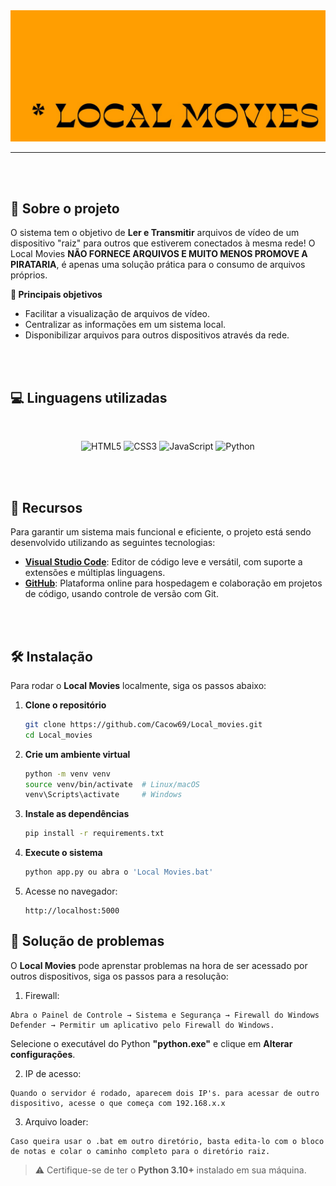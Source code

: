 <img src="src/static/img/logo.jpg" alt="logo">
<hr>

<br>
<br>

## **🤔 Sobre o projeto**
O sistema tem o objetivo de **Ler e Transmitir** arquivos de vídeo de um dispositivo "raiz" para outros que estiverem conectados à mesma rede! 
O Local Movies **NÃO FORNECE ARQUIVOS E MUITO MENOS PROMOVE A PIRATARIA**, é apenas uma solução prática para o consumo de arquivos próprios.

 **🎯 Principais objetivos**
- Facilitar a visualização de arquivos de vídeo. 
- Centralizar as informações em um sistema local.
- Disponibilizar arquivos para outros dispositivos através da rede.  


<br> 
<br>


## **💻 Linguagens utilizadas**

<br>

<p align="center">
      <img src="https://img.shields.io/badge/HTML5-E34F26?style=for-the-badge&logo=html5&logoColor=white" alt="HTML5"/>
      <img src="https://img.shields.io/badge/CSS3-1572B6?style=for-the-badge&logo=css3&logoColor=white" alt="CSS3"/>
      <img src="https://img.shields.io/badge/JavaScript-F7DF1E?style=for-the-badge&logo=javascript&logoColor=black" alt="JavaScript"/>
      <img src="https://img.shields.io/badge/Python-3776AB?style=for-the-badge&logo=python&logoColor=white" alt="Python"/>
</p>

<br>
<br>


## **🚀 Recursos**

Para garantir um sistema mais funcional e eficiente, o projeto está sendo desenvolvido utilizando as seguintes tecnologias:

- **[Visual Studio Code](https://code.visualstudio.com/)**: Editor de código leve e versátil, com suporte a extensões e múltiplas linguagens.
- **[GitHub](https://github.com/)**: Plataforma online para hospedagem e colaboração em projetos de código, usando controle de versão com Git.

<br>
<br>

## 🛠️ Instalação

Para rodar o **Local Movies** localmente, siga os passos abaixo:

1. **Clone o repositório**
   ```bash
   git clone https://github.com/Cacow69/Local_movies.git
   cd Local_movies
   ```

2. **Crie um ambiente virtual**
   ```bash
   python -m venv venv
   source venv/bin/activate  # Linux/macOS
   venv\Scripts\activate     # Windows
   ```

3. **Instale as dependências**
   ```bash
   pip install -r requirements.txt
   ```

4. **Execute o sistema**
   ```bash
   python app.py ou abra o 'Local Movies.bat'
   ```

5. Acesse no navegador:
   ```
   http://localhost:5000
   ```

## 📢 Solução de problemas

O **Local Movies** pode aprenstar problemas na hora de ser acessado por outros dispositivos,
siga os passos para a resolução:

1. Firewall:
```
Abra o Painel de Controle → Sistema e Segurança → Firewall do Windows Defender → Permitir um aplicativo pelo Firewall do Windows.
```
Selecione o executável do Python **"python.exe"** e clique em **Alterar configurações**.

2. IP de acesso:
```
Quando o servidor é rodado, aparecem dois IP's. para acessar de outro dispositivo, acesse o que começa com 192.168.x.x
```

3. Arquivo loader:
```
Caso queira usar o .bat em outro diretório, basta edita-lo com o bloco de notas e colar o caminho completo para o diretório raiz.
```



> ⚠️ Certifique-se de ter o **Python 3.10+** instalado em sua máquina.

<br>
<br>
